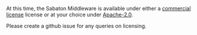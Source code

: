 At this time, the Sabaton Middleware is available under either a [commercial license](LICENSES/LicenseRef-sabaton-commercial.md) license or at your choice under [Apache-2.0](LICENSES/Apache-2.0).  


Please create a github issue for any queries on licensing.

